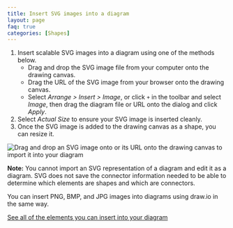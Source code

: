 ```yaml
---
title: Insert SVG images into a diagram
layout: page
faq: true
categories: [Shapes]
---
```


1. Insert scalable SVG images into a diagram using one of the methods below.
   * Drag and drop the SVG image file from your computer onto the drawing canvas.
   * Drag the URL of the SVG image from your browser onto the drawing canvas.
   * Select _Arrange > Insert > Image_, or click ``+`` in the toolbar and select _Image_, then drag the diagram file or URL onto the dialog and click _Apply_.
2. Select _Actual Size_ to ensure your SVG image is inserted cleanly.
3. Once the SVG image is added to the drawing canvas as a shape, you can resize it.

<img src="/assets/img/blog/svg-import.gif" style="max-width:100%;height:auto;" alt="Drag and drop an SVG image onto or its URL onto the drawing canvas to import it into your diagram">

**Note:** You cannot import an SVG representation of a diagram and edit it as a diagram. SVG does not save the connector information needed to be able to determine which elements are shapes and which are connectors.

You can insert PNG, BMP, and JPG images into diagrams using draw.io in the same way.

[See all of the elements you can insert into your diagram](/doc/faq/arrange-insert-menu.html)
